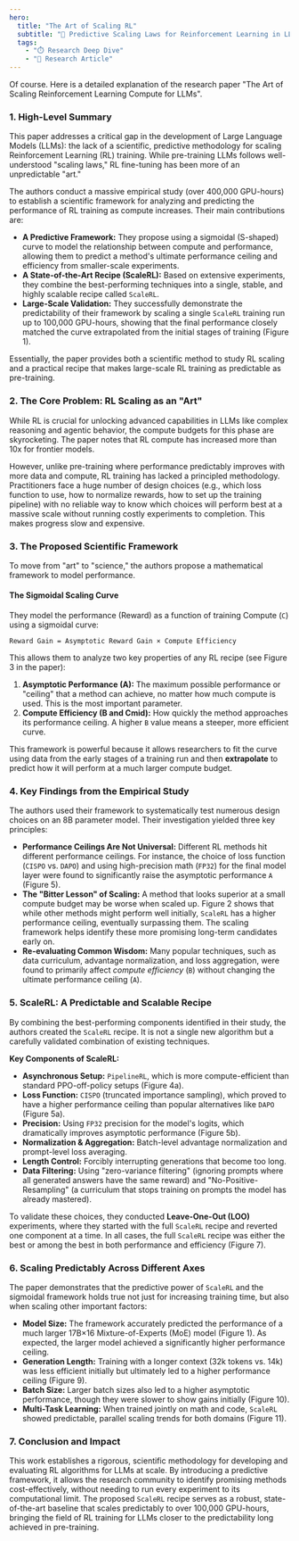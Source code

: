 ```yaml
---
hero:
  title: "The Art of Scaling RL"
  subtitle: "🚀 Predictive Scaling Laws for Reinforcement Learning in LLMs"
  tags:
    - "⏱️ Research Deep Dive"
    - "📄 Research Article"
---
```


Of course. Here is a detailed explanation of the research paper "The Art of Scaling Reinforcement Learning Compute for LLMs".

### **1. High-Level Summary**

This paper addresses a critical gap in the development of Large Language Models (LLMs): the lack of a scientific, predictive methodology for scaling Reinforcement Learning (RL) training. While pre-training LLMs follows well-understood "scaling laws," RL fine-tuning has been more of an unpredictable "art."

The authors conduct a massive empirical study (over 400,000 GPU-hours) to establish a scientific framework for analyzing and predicting the performance of RL training as compute increases. Their main contributions are:

*   **A Predictive Framework:** They propose using a sigmoidal (S-shaped) curve to model the relationship between compute and performance, allowing them to predict a method's ultimate performance ceiling and efficiency from smaller-scale experiments.
*   **A State-of-the-Art Recipe (ScaleRL):** Based on extensive experiments, they combine the best-performing techniques into a single, stable, and highly scalable recipe called `ScaleRL`.
*   **Large-Scale Validation:** They successfully demonstrate the predictability of their framework by scaling a single `ScaleRL` training run up to 100,000 GPU-hours, showing that the final performance closely matched the curve extrapolated from the initial stages of training (Figure 1).

Essentially, the paper provides both a scientific method to study RL scaling and a practical recipe that makes large-scale RL training as predictable as pre-training.

### **2. The Core Problem: RL Scaling as an "Art"**

While RL is crucial for unlocking advanced capabilities in LLMs like complex reasoning and agentic behavior, the compute budgets for this phase are skyrocketing. The paper notes that RL compute has increased more than 10x for frontier models.

However, unlike pre-training where performance predictably improves with more data and compute, RL training has lacked a principled methodology. Practitioners face a huge number of design choices (e.g., which loss function to use, how to normalize rewards, how to set up the training pipeline) with no reliable way to know which choices will perform best at a massive scale without running costly experiments to completion. This makes progress slow and expensive.

### **3. The Proposed Scientific Framework**

To move from "art" to "science," the authors propose a mathematical framework to model performance.

#### The Sigmoidal Scaling Curve
They model the performance (Reward) as a function of training Compute (`C`) using a sigmoidal curve:

`Reward Gain = Asymptotic Reward Gain × Compute Efficiency`

This allows them to analyze two key properties of any RL recipe (see Figure 3 in the paper):

1.  **Asymptotic Performance (A):** The maximum possible performance or "ceiling" that a method can achieve, no matter how much compute is used. This is the most important parameter.
2.  **Compute Efficiency (B and Cmid):** How quickly the method approaches its performance ceiling. A higher `B` value means a steeper, more efficient curve.

This framework is powerful because it allows researchers to fit the curve using data from the early stages of a training run and then **extrapolate** to predict how it will perform at a much larger compute budget.

### **4. Key Findings from the Empirical Study**

The authors used their framework to systematically test numerous design choices on an 8B parameter model. Their investigation yielded three key principles:

*   **Performance Ceilings Are Not Universal:** Different RL methods hit different performance ceilings. For instance, the choice of loss function (`CISPO` vs. `DAPO`) and using high-precision math (`FP32`) for the final model layer were found to significantly raise the asymptotic performance `A` (Figure 5).
*   **The "Bitter Lesson" of Scaling:** A method that looks superior at a small compute budget may be worse when scaled up. Figure 2 shows that while other methods might perform well initially, `ScaleRL` has a higher performance ceiling, eventually surpassing them. The scaling framework helps identify these more promising long-term candidates early on.
*   **Re-evaluating Common Wisdom:** Many popular techniques, such as data curriculum, advantage normalization, and loss aggregation, were found to primarily affect *compute efficiency* (`B`) without changing the ultimate performance ceiling (`A`).

### **5. ScaleRL: A Predictable and Scalable Recipe**

By combining the best-performing components identified in their study, the authors created the `ScaleRL` recipe. It is not a single new algorithm but a carefully validated combination of existing techniques.

**Key Components of ScaleRL:**
*   **Asynchronous Setup:** `PipelineRL`, which is more compute-efficient than standard PPO-off-policy setups (Figure 4a).
*   **Loss Function:** `CISPO` (truncated importance sampling), which proved to have a higher performance ceiling than popular alternatives like `DAPO` (Figure 5a).
*   **Precision:** Using `FP32` precision for the model's logits, which dramatically improves asymptotic performance (Figure 5b).
*   **Normalization & Aggregation:** Batch-level advantage normalization and prompt-level loss averaging.
*   **Length Control:** Forcibly interrupting generations that become too long.
*   **Data Filtering:** Using "zero-variance filtering" (ignoring prompts where all generated answers have the same reward) and "No-Positive-Resampling" (a curriculum that stops training on prompts the model has already mastered).

To validate these choices, they conducted **Leave-One-Out (LOO)** experiments, where they started with the full `ScaleRL` recipe and reverted one component at a time. In all cases, the full `ScaleRL` recipe was either the best or among the best in both performance and efficiency (Figure 7).

### **6. Scaling Predictably Across Different Axes**

The paper demonstrates that the predictive power of `ScaleRL` and the sigmoidal framework holds true not just for increasing training time, but also when scaling other important factors:

*   **Model Size:** The framework accurately predicted the performance of a much larger 17B×16 Mixture-of-Experts (MoE) model (Figure 1). As expected, the larger model achieved a significantly higher performance ceiling.
*   **Generation Length:** Training with a longer context (32k tokens vs. 14k) was less efficient initially but ultimately led to a higher performance ceiling (Figure 9).
*   **Batch Size:** Larger batch sizes also led to a higher asymptotic performance, though they were slower to show gains initially (Figure 10).
*   **Multi-Task Learning:** When trained jointly on math and code, `ScaleRL` showed predictable, parallel scaling trends for both domains (Figure 11).

### **7. Conclusion and Impact**

This work establishes a rigorous, scientific methodology for developing and evaluating RL algorithms for LLMs at scale. By introducing a predictive framework, it allows the research community to identify promising methods cost-effectively, without needing to run every experiment to its computational limit. The proposed `ScaleRL` recipe serves as a robust, state-of-the-art baseline that scales predictably to over 100,000 GPU-hours, bringing the field of RL training for LLMs closer to the predictability long achieved in pre-training.